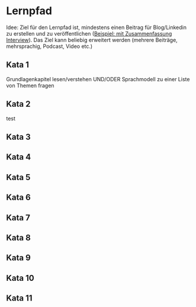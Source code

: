 # Lernpfad

Idee: Ziel für den Lernpfad ist, mindestens einen Beitrag für Blog/Linkedin zu erstellen und zu veröffentlichen ([Beispiel: mit Zusammenfassung Interview](https://www.linkedin.com/feed/update/urn:li:activity:7110171493103198209/)). Das Ziel kann beliebig erweitert werden (mehrere Beiträge, mehrsprachig, Podcast, Video etc.)

## Kata 1
Grundlagenkapitel lesen/verstehen UND/ODER Sprachmodell zu einer Liste von Themen fragen

## Kata 2
test

## Kata 3
## Kata 4
## Kata 5
## Kata 6
## Kata 7
## Kata 8
## Kata 9
## Kata 10
## Kata 11
